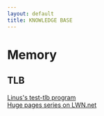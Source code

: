 ```yaml
---
layout: default
title: KNOWLEDGE BASE
---
```

# Memory
## TLB
[Linus's test-tlb program](https://github.com/torvalds/test-tlb)  
[Huge pages series on LWN.net](https://lwn.net/Articles/374424/)  

